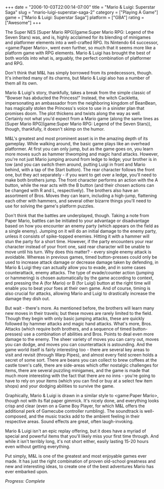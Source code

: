 +++
date = "2006-10-03T22:00:14-07:00"
title = "Mario & Luigi: Superstar Saga"
slug = "mario-luigi-superstar-saga-2"
category = ["Playing A Game"]
game = ["Mario & Luigi: Superstar Saga"]
platform = ["GBA"]
rating = ["Awesome"]
+++

The Super NES [Super Mario RPG](game:Super Mario RPG: Legend of the Seven Stars) was, and is, highly acclaimed for its blending of minigames and platformer elements into a well-crafted RPG. Its Nintendo 64 successor, <game:Paper Mario>, went even further, so much that it seems more like a platform game with RPG elements. Mario & Luigi has brought the best of both worlds into what is, arguably, the perfect combination of platformer and RPG.

Don't think that M&L has simply borrowed from its predecessors, though. It's inherited many of its charms, but Mario & Luigi also has a number of them all its own.

Mario & Luigi's story, thankfully, takes a break from the simple classic of "Bowser has abducted the Princess!" Instead, the witch Cackletta, impersonating an ambassador from the neighboring kingdom of BeanBean, has magically stolen the Princess's voice to use in a sinister plan that promises doom. The plot thickens and twists along the way as well. Certainly not what you'd expect from a Mario game (along the same lines as [Super Mario RPG](game:Super Mario RPG: Legend of the Seven Stars)), though, thankfully, it doesn't skimp on the humor.

M&L's greatest and most prominent asset is in the amazing depth of its gameplay. While walking around, the basic game plays like an overhead platformer. At first you can only jump, but as the game goes on, you learn more moves such as hammer thwomping and magic hand attacks. However, you're not just Mario jumping around from ledge to ledge; your brother is in tow (and you can switch them around, putting Luigi in front and Mario behind, with a tap of the Start button). The rear character follows the front one, but they act separately - if you want to get over a ledge, you'll need to make both brothers jump. The front character performs an action with the A button, while the rear acts with the B button (and their chosen actions can be changed with R and L, respectively). The brothers also have an assortment of Bros. Moves they can learn, including a high-jump, flattening each other with hammers, and several other bizarre things you'll need to use for solving the game's platform puzzles.

Don't think that the battles are underplayed, though. Taking a note from Paper Mario, battles can be initiated to your advantage or disadvantage based on how you encounter an enemy party (which appears on the field as a single enemy). Jumping on it will do an initial damage to the enemy party, unless it consists of spike-topped enemies. Hitting it with a hammer will stun the party for a short time. However, if the party encounters your rear character instead of your front one, said rear character will be unable to move until his turn. Why does this matter? - every single enemy attack is avoidable. Whereas in previous games, timed button-presses could only be used to increase attack damage or decrease damage taken by defending, in Mario & Luigi they can actually allow you to evade, and in some cases counterattack, enemy attacks. The type of evade/counter action (jumping or hammering) is chosen automatically by the game according to context, and pressing the A (for Mario) or B (for Luigi) button at the right time will enable you to beat your foes at their own game. And of course, timing is also crucial for attacks, allowing Mario and Luigi to drastically increase the damage they dish out.

But wait - there's more. As mentioned before, the brothers will learn many new moves in their travels; but these moves are rarely limited to the field. Though they begin with only basic jumping attacks, these are quickly followed by hammer attacks and magic hand attacks. What's more, Bros. Attacks (which require both brothers, and a sequence of timed button-presses) use a combination of abilities and Bros. Points to deal even more damage to the enemy. The sheer variety of moves you can carry out, moves you can dodge, and moves you can counterattack is astounding. And the game world itself is fairly interesting too - there are several key areas to visit and revisit (through Warp Pipes), and almost every field screen holds a secret of some sort. There are beans you can collect to brew coffees at the castle town's caf&eacute;, there are side-areas which offer nostalgic challenges for items, there are several puzzling minigames, and the game is made that much more interesting with the fact that there are no inns - you're going to have to rely on your items (which you can find or buy at a select few item shops) and your dodging abilities to survive the game.

Graphically, Mario & Luigi is drawn in a similar style to <game:Paper Mario>, though not with its flat paper gimmick. It's nicely done, and everything looks crisp and clear (even on a Game Boy Player, for which M&L offers the additional perk of Gamecube controller rumbling). The soundtrack is well-composed, and the music tracks add to the ambient feeling in their respective areas. Sound effects are great, often laugh-invoking.

Mario & Luigi isn't an epic replay offering, but it does have a myriad of special and powerful items that you'll likely miss your first time through. And while it isn't terribly long, it's not short either, easily lasting 15-20 hours even without getting everything.

Put simply, M&L is one of the greatest and most enjoyable games ever made. It has just the right combination of proven old-school greatness and new and interesting ideas, to create one of the best adventures Mario has ever embarked upon.

<i>Progress: Complete</i>
